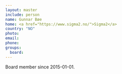 ```yaml
---
layout: master
include: person
name: Gunnar Bøe
home: <a href="https://www.sigma2.no/">Sigma2</a>
country: "NO"
photo:
email:
phone:
groups:
  board:
---
```

Board member since 2015-01-01.
